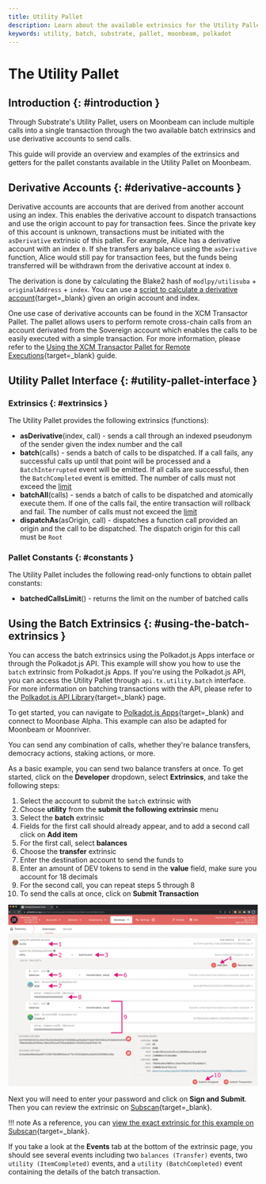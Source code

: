 ```yaml
---
title: Utility Pallet
description: Learn about the available extrinsics for the Utility Pallet on Moonbeam and how to interact with them using Polkadot.js Apps and the Polkadot.js API.
keywords: utility, batch, substrate, pallet, moonbeam, polkadot
---
```


# The Utility Pallet

## Introduction {: #introduction }

Through Substrate's Utility Pallet, users on Moonbeam can include multiple calls into a single transaction through the two available batch extrinsics and use derivative accounts to send calls.

This guide will provide an overview and examples of the extrinsics and getters for the pallet constants available in the Utility Pallet on Moonbeam.

## Derivative Accounts {: #derivative-accounts }

Derivative accounts are accounts that are derived from another account using an index. This enables the derivative account to dispatch transactions and use the origin account to pay for transaction fees. Since the private key of this account is unknown, transactions must be initiated with the `asDerivative` extrinsic of this pallet. For example, Alice has a derivative account with an index `0`. If she transfers any balance using the `asDerivative` function, Alice would still pay for transaction fees, but the funds being transferred will be withdrawn from the derivative account at index `0`.

The derivation is done by calculating the Blake2 hash of `modlpy/utilisuba` + `originalAddress` + `index`.  You can use a [script to calculate a derivative account](https://github.com/albertov19/PolkaTools/blob/main/calculateDerivedAddress.ts/){target=\_blank} given an origin account and index.

One use case of derivative accounts can be found in the XCM Transactor Pallet. The pallet allows users to perform remote cross-chain calls from an account derivated from the Sovereign account which enables the calls to be easily executed with a simple transaction. For more information, please refer to the [Using the XCM Transactor Pallet for Remote Executions](/builders/interoperability/xcm/remote-execution/substrate-calls/xcm-transactor-pallet/){target=\_blank} guide.

## Utility Pallet Interface {: #utility-pallet-interface }

### Extrinsics {: #extrinsics }

The Utility Pallet provides the following extrinsics (functions):

- **asDerivative**(index, call) - sends a call through an indexed pseudonym of the sender given the index number and the call
- **batch**(calls) - sends a batch of calls to be dispatched. If a call fails, any successful calls up until that point will be processed and a `BatchInterrupted` event will be emitted. If all calls are successful, then the `BatchCompleted` event is emitted. The number of calls must not exceed the [limit](#constants)
- **batchAll**(calls) - sends a batch of calls to be dispatched and atomically execute them. If one of the calls fail, the entire transaction will rollback and fail. The number of calls must not exceed the [limit](#constants)
- **dispatchAs**(asOrigin, call) - dispatches a function call provided an origin and the call to be dispatched. The dispatch origin for this call must be `Root`

### Pallet Constants {: #constants }

The Utility Pallet includes the following read-only functions to obtain pallet constants:

- **batchedCallsLimit**() - returns the limit on the number of batched calls

## Using the Batch Extrinsics  {: #using-the-batch-extrinsics }

You can access the batch extrinsics using the Polkadot.js Apps interface or through the Polkadot.js API. This example will show you how to use the `batch` extrinsic from Polkadot.js Apps. If you're using the Polkadot.js API, you can access the Utility Pallet through `api.tx.utility.batch` interface. For more information on batching transactions with the API, please refer to the [Polkadot.js API Library](/builders/build/substrate-api/polkadot-js-api/#batching-transactions){target=\_blank} page.

To get started, you can navigate to [Polkadot.js Apps](https://polkadot.js.org/apps/?rpc=wss://wss.api.moonbase.moonbeam.network#/extrinsics){target=\_blank} and connect to Moonbase Alpha. This example can also be adapted for Moonbeam or Moonriver.

You can send any combination of calls, whether they're balance transfers, democracy actions, staking actions, or more.

As a basic example, you can send two balance transfers at once. To get started, click on the **Developer** dropdown, select **Extrinsics**, and take the following steps:

1. Select the account to submit the `batch` extrinsic with
2. Choose **utility** from the **submit the following extrinsic** menu
3. Select the **batch** extrinsic
4. Fields for the first call should already appear, and to add a second call click on **Add item**
5. For the first call, select **balances**
6. Choose the **transfer** extrinsic
7. Enter the destination account to send the funds to
8. Enter an amount of DEV tokens to send in the **value** field, make sure you account for 18 decimals
9. For the second call, you can repeat steps 5 through 8
10. To send the calls at once, click on **Submit Transaction**

![Send batch transaction](/images/builders/pallets-precompiles/pallets/utility/utility-1.webp)

Next you will need to enter your password and click on **Sign and Submit**. Then you can review the extrinsic on [Subscan](https://moonbase.subscan.io/){target=\_blank}.

!!! note
    As a reference, you can [view the exact extrinsic for this example on Subscan](https://moonbase.subscan.io/extrinsic/2561364-6/){target=\_blank}.

If you take a look at the **Events** tab at the bottom of the extrinsic page, you should see several events including two `balances (Transfer)` events, two `utility (ItemCompleted)` events, and a `utility (BatchCompleted)` event containing the details of the batch transaction.